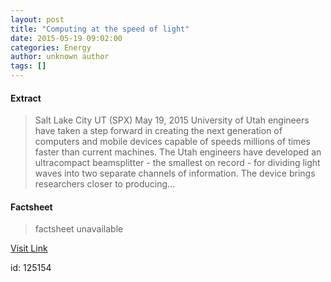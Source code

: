 ```yaml
---
layout: post
title: "Computing at the speed of light"
date: 2015-05-19 09:02:00
categories: Energy
author: unknown author
tags: []
---
```



#### Extract
>Salt Lake City UT (SPX) May 19, 2015 University of Utah engineers have taken a step forward in creating the next generation of computers and mobile devices capable of speeds millions of times faster than current machines. The Utah engineers have developed an ultracompact beamsplitter - the smallest on record - for dividing light waves into two separate channels of information. The device brings researchers closer to producing...

#### Factsheet
>factsheet unavailable

[Visit Link](http://www.spacedaily.com/reports/Computing_at_the_speed_of_light_999.html)

id:  125154


